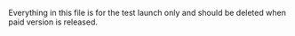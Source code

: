 Everything in this file is for the test launch only and should be deleted when paid version is released.